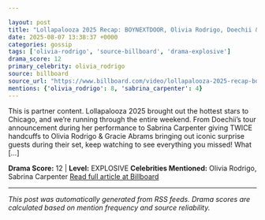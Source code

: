 ```yaml
---

layout: post
title: "Lollapalooza 2025 Recap: BOYNEXTDOOR, Olivia Rodrigo, Doechii & More Heat Up Chicago | All Access | Billboard News""
date: 2025-08-07 13:38:37 +0000
categories: gossip
tags: ['olivia-rodrigo', 'source-billboard', 'drama-explosive']
drama_score: 12
primary_celebrity: olivia_rodrigo
source: billboard
source_url: "https://www.billboard.com/video/lollapalooza-2025-recap-boynextdoor-more-heat-up-chicago/""
mentions: {'olivia_rodrigo': 8, 'sabrina_carpenter': 4}
---
```


This is partner content. Lollapalooza 2025 brought out the hottest stars to Chicago, and we’re running through the entire weekend. From Doechii’s tour announcement during her performance to Sabrina Carpenter giving TWICE handcuffs to Olivia Rodrigo & Gracie Abrams bringing out iconic surprise guests during their set, keep watching to see everything you missed! What […]

**Drama Score:** 12 | **Level:** EXPLOSIVE **Celebrities Mentioned:** Olivia Rodrigo, Sabrina Carpenter [Read full article at Billboard](https://www.billboard.com/video/lollapalooza-2025-recap-boynextdoor-more-heat-up-chicago/)

---

*This post was automatically generated from RSS feeds. Drama scores are calculated based on mention frequency and source reliability.*